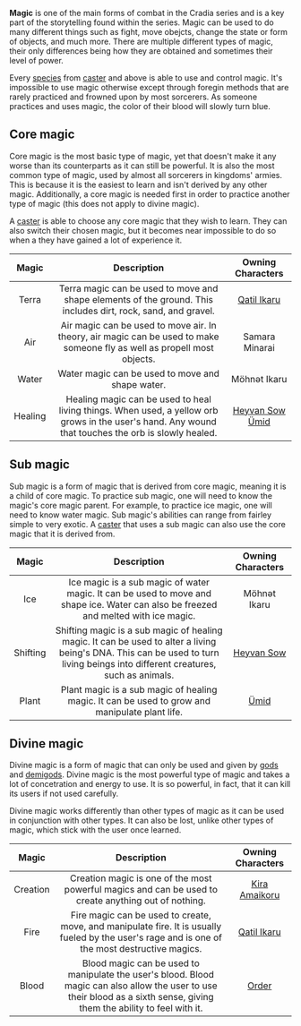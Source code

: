 **Magic** is one of the main forms of combat in the Cradia series and is a key part of the storytelling found within the series. Magic can be used to do many different things such as fight, move obejcts, change the state or form of objects, and much more. There are multiple different types of magic, their only differences being how they are obtained and sometimes their level of power.

Every [species](/species) from [caster](/species#Casters) and above is able to use and control magic. It's impossible to use magic otherwise except through foregin methods that are rarely practiced and frowned upon by most sorcerers. As someone practices and uses magic, the color of their blood will slowly turn blue.

<TableOfContents
  :contents="[
    { text: 'Core_magic' },
    { text: 'Sub_magic' },
    { text: 'Divine_magic' },
  ]"
/>

## Core magic

Core magic is the most basic type of magic, yet that doesn't make it any worse than its counterparts as it can still be powerful. It is also the most common type of magic, used by almost all sorcerers in kingdoms' armies. This is because it is the easiest to learn and isn't derived by any other magic. Additionally, a core magic is needed first in order to practice another type of magic (this does not apply to divine magic).

A [caster](/species#Casters) is able to choose any core magic that they wish to learn. They can also switch their chosen magic, but it becomes near impossible to do so when a they have gained a lot of experience it.

|Magic |Description |Owning Characters
|:--: |:--: |:--:
|Terra |Terra magic can be used to move and shape elements of the ground. This includes dirt, rock, sand, and gravel. |[Qatil Ikaru](/qatil-ikaru)
|Air |Air magic can be used to move air. In theory, air magic can be used to make someone fly as well as propell most objects. |Samara Minarai
|Water |Water magic can be used to move and shape water. |Möhnət Ikaru
|Healing |Healing magic can be used to heal living things. When used, a yellow orb grows in the user's hand. Any wound that touches the orb is slowly healed. |[Heyvan Sow](/heyvan-sow) <br> [Ümid](/ümid)

## Sub magic

Sub magic is a form of magic that is derived from core magic, meaning it is a child of core magic. To practice sub magic, one will need to know the magic's core magic parent. For example, to practice ice magic, one will need to know water magic. Sub magic's abilities can range from fairley simple to very exotic. A [caster](/species#Casters) that uses a sub magic can also use the core magic that it is derived from.

|Magic |Description |Owning Characters
|:--: |:--: |:--:
|Ice |Ice magic is a sub magic of water magic. It can be used to move and shape ice. Water can also be freezed and melted with ice magic. |Möhnət Ikaru
|Shifting |Shifting magic is a sub magic of healing magic. It can be used to alter a living being's DNA. This can be used to turn living beings into different creatures, such as animals. |[Heyvan Sow](/heyvan-sow)
|Plant |Plant magic is a sub magic of healing magic. It can be used to grow and manipulate plant life. |[Ümid](/ümid)

## Divine magic

Divine magic is a form of magic that can only be used and given by [gods](/species#Gods) and [demigods](/species#Demigods). Divine magic is the most powerful type of magic and takes a lot of concetration and energy to use. It is so powerful, in fact, that it can kill its users if not used carefully.

Divine magic works differently than other types of magic as it can be used in conjunction with other types. It can also be lost, unlike other types of magic, which stick with the user once learned.

|Magic |Description |Owning Characters
|:--: |:--: |:--:
|Creation |Creation magic is one of the most powerful magics and can be used to create anything out of nothing. |[Kira Amaikoru](/kira-amaikoru)
|Fire |Fire magic can be used to create, move, and manipulate fire. It is usually fueled by the user's rage and is one of the most destructive magics. |[Qatil Ikaru](/qatil-ikaru)
|Blood |Blood magic can be used to manipulate the user's blood. Blood magic can also allow the user to use their blood as a sixth sense, giving them the ability to feel with it. |[Order](/order)